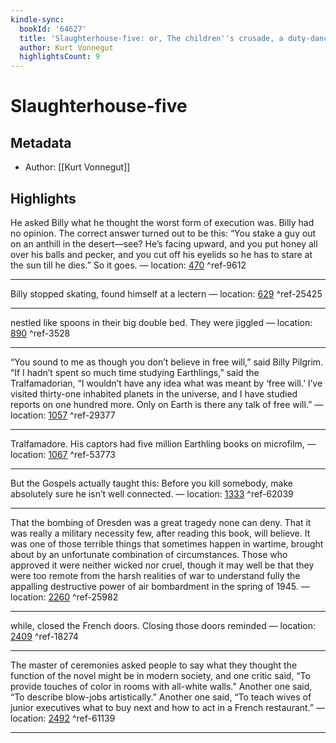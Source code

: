 ```yaml
---
kindle-sync:
  bookId: '64627'
  title: 'Slaughterhouse-five: or, The children''s crusade, a duty-dance with death'
  author: Kurt Vonnegut
  highlightsCount: 9
---
```

# Slaughterhouse-five
## Metadata
* Author: [[Kurt Vonnegut]]

## Highlights
He asked Billy what he thought the worst form of execution was. Billy had no opinion. The correct answer turned out to be this: “You stake a guy out on an anthill in the desert—see? He’s facing upward, and you put honey all over his balls and pecker, and you cut off his eyelids so he has to stare at the sun till he dies.” So it goes. — location: [470]() ^ref-9612

---
Billy stopped skating, found himself at a lectern — location: [629]() ^ref-25425

---
nestled like spoons in their big double bed. They were jiggled — location: [890]() ^ref-3528

---
“You sound to me as though you don’t believe in free will,” said Billy Pilgrim. “If I hadn’t spent so much time studying Earthlings,” said the Tralfamadorian, “I wouldn’t have any idea what was meant by ‘free will.’ I’ve visited thirty-one inhabited planets in the universe, and I have studied reports on one hundred more. Only on Earth is there any talk of free will.” — location: [1057]() ^ref-29377

---
Tralfamadore. His captors had five million Earthling books on microfilm, — location: [1067]() ^ref-53773

---
But the Gospels actually taught this: Before you kill somebody, make absolutely sure he isn’t well connected. — location: [1333]() ^ref-62039

---
That the bombing of Dresden was a great tragedy none can deny. That it was really a military necessity few, after reading this book, will believe. It was one of those terrible things that sometimes happen in wartime, brought about by an unfortunate combination of circumstances. Those who approved it were neither wicked nor cruel, though it may well be that they were too remote from the harsh realities of war to understand fully the appalling destructive power of air bombardment in the spring of 1945. — location: [2260]() ^ref-25982

---
while, closed the French doors. Closing those doors reminded — location: [2409]() ^ref-18274

---
The master of ceremonies asked people to say what they thought the function of the novel might be in modern society, and one critic said, “To provide touches of color in rooms with all-white walls.” Another one said, “To describe blow-jobs artistically.” Another one said, “To teach wives of junior executives what to buy next and how to act in a French restaurant.” — location: [2492]() ^ref-61139

---
